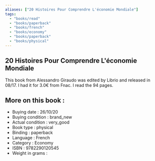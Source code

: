 ```yaml
---
aliases: ["20 Histoires Pour Comprendre L'économie Mondiale"] 
tags: 
  - "books/read" 
  - "books/paperback" 
  - "books/french"
  - "books/economy"
  - "books/paperback"
  - "books/physical"
---
```



## 20 Histoires Pour Comprendre L'économie Mondiale
This book from Alessandro Giraudo was edited by Librio and released in 08/17. I had it for 3.0€ from Fnac. I read the 94 pages.

## More on this book :
- Buying date : 26/10/20
- Buying condition : brand_new
- Actual condition : very_good
- Book type : physical
- Binding : paperback
- Language : French
- Category : Economy
- ISBN : 9782290120545
- Weight in grams : 
